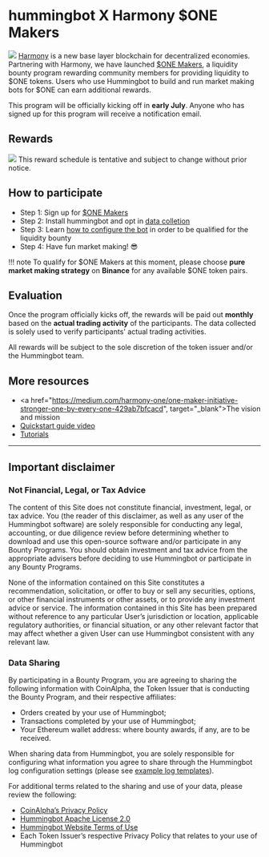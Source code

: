 # hummingbot X Harmony $ONE Makers
![](https://cdn-images-1.medium.com/max/800/1*ZlrtjaSC6xqJGWfeh_kDmg.png)
<a href="https://harmony.one/" target="_blank">Harmony</a> is a new base layer blockchain for decentralized economies. Partnering with Harmony, we have launched [$ONE Makers](https://www.hummingbot.io/liquidity-bounties/harmony/), a liquidity bounty program rewarding community members for providing liquidity to $ONE tokens. Users who use Hummingbot to build and run market making bots for $ONE can earn additional rewards.

This program will be officially kicking off in **early July**. Anyone who has signed up for this program will receive a notification email.  

## Rewards
![](/assets/img/reward.png)
This reward schedule is tentative and subject to change without prior notice. 

## How to participate

- Step 1: Sign up for [$ONE Makers](https://www.hummingbot.io/liquidity-bounties/harmony) 
- Step 2: Install hummingbot and opt in [data colletion](#data-sharing)
- Step 3: Learn [how to configure the bot](/bounties/tutorial/config) in order to be qualified for the liquidity bounty
- Step 4: Have fun market making! 😎 

!!! note 
    To qualify for $ONE Makers at this moment, please choose **pure market making strategy** on **Binance** for any available $ONE token pairs.  


## Evaluation

Once the program officially kicks off, the rewards will be paid out **monthly** based on the **actual trading activity** of the participants. The data collected is solely used to verify participants' actual trading activities. 

All rewards will be subject to the sole discretion of the token issuer and/or the Hummingbot team. 

## More resources

- <a href="https://medium.com/harmony-one/one-maker-initiative-stronger-one-by-every-one-429ab7bfcacd", target="_blank">The vision and mission</a> 
- <a href="https://www.youtube.com/watch?v=wySYAPbHRwQ&list=PLDwlNkL_4MMczSzZiomX5wFFuF40z-KLl&index=5&t=19s" target="_blank">Quickstart guide video</a>
- [Tutorials](/Bounties/tutorial/tutorial) 

---
## Important disclaimer

### Not Financial, Legal, or Tax Advice

The content of this Site does not constitute financial, investment, legal, or tax advice. You (the reader of this disclaimer, as well as any user of the Hummingbot software) are solely responsible for conducting any legal, accounting, or due diligence review before determining whether to download and use this open-source software and/or participate in any Bounty Programs. You should obtain investment and tax advice from the appropriate advisers before deciding to use Hummingbot or participate in any Bounty Programs.

None of the information contained on this Site constitutes a recommendation, solicitation, or offer to buy or sell any securities, options, or other financial instruments or other assets, or to provide any investment advice or service. The information contained in this Site has been prepared without reference to any particular User’s jurisdiction or location, applicable regulatory authorities, or financial situation, or any other relevant factor that may affect whether a given User can use Hummingbot consistent with any relevant law.

### Data Sharing

By participating in a Bounty Program, you are agreeing to sharing the following information with CoinAlpha, the Token Issuer that is conducting the Bounty Program, and their respective affiliates:

- Orders created by your use of Hummingbot;
- Transactions completed by your use of Hummingbot;
- Your Ethereum wallet address: where bounty awards, if any, are to be received.

When sharing data from Hummingbot, you are solely responsible for configuring what information you agree to share through the Hummingbot log configuration settings (please see [example log templates](https://github.com/CoinAlpha/hummingbot/tree/master/hummingbot/templates/log_templates)).

For additional terms related to the sharing and use of your data, please review the following:

- [CoinAlpha’s Privacy Policy](https://www.iubenda.com/privacy-policy/29320743)
- [Hummingbot Apache License 2.0](https://github.com/CoinAlpha/hummingbot/blob/master/LICENSE)
- [Hummingbot Website Terms of Use](https://www.hummingbot.io/terms.pdf)
- Each Token Issuer’s respective Privacy Policy that relates to your use of Hummingbot
